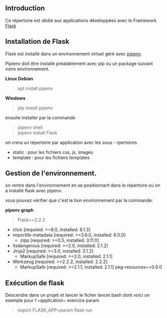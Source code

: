 ## Introduction

Ce répertoire est dédié aux applications développées avec le Framework [Flask](https://flask.palletsprojects.com/)

## Installation de Flask

Flask est installé dans un environnement virtuel géré avec [pipenv](https://pipenv.pypa.io/en/latest/index.html).

Pipienv doit être installé préalablement avec pip ou un package suivant votre environnement.

**Linux Debian**

   >apt install pipenv

**Windows**
> pip install pipenv

ensuite installer par la commande
> pipenv shell   
pipenv install Flask


on crera un répertoire par application avec les sous - rpertoires
   * static : pour les fichiers css, js, images
   * template : pour les fichiers templates

## Gestion de l'environnement.

on rentre dans l'environnement en se positionnant dans le répertoire où on a installé flask avec pipenv.

vous pouvez vérifier que c'est le bon environnement par la commande:

**pipenv graph**

> Flask==2.2.2
  - click [required: >=8.0, installed: 8.1.3]
  - importlib-metadata [required: >=3.6.0, installed: 6.0.0]
    - zipp [required: >=0.5, installed: 3.11.0]
  - itsdangerous [required: >=2.0, installed: 2.1.2]
  - Jinja2 [required: >=3.0, installed: 3.1.2]
    - MarkupSafe [required: >=2.0, installed: 2.1.1]
  - Werkzeug [required: >=2.2.2, installed: 2.2.2]
    - MarkupSafe [required: >=2.1.1, installed: 2.1.1]
pkg-resources==0.0.0

## Exécution de flask

Descendre dans un projet et lancer le ficher lancer.bash
dont voici un exemple pour l'~application~ exercice param
> export FLASK_APP=param
flask run

